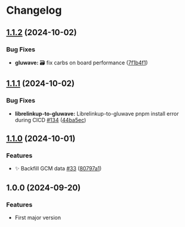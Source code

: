 # Changelog

## [1.1.2](https://github.com/Kalhama/Gluwave/compare/librelinkup-to-gluwave-v1.1.1...librelinkup-to-gluwave-v1.1.2) (2024-10-02)


### Bug Fixes

* **gluwave:** :card_file_box: fix carbs on board performance ([7f1b4f1](https://github.com/Kalhama/Gluwave/commit/7f1b4f1b12c040625d93599b0b0c088adc2b46a7))

## [1.1.1](https://github.com/Kalhama/Gluwave/compare/librelinkup-to-gluwave-v1.1.0...librelinkup-to-gluwave-v1.1.1) (2024-10-02)


### Bug Fixes

* **librelinkup-to-gluwave:** Librelinkup-to-gluwave pnpm install error during CICD [#134](https://github.com/Kalhama/Gluwave/issues/134) ([44ba5ec](https://github.com/Kalhama/Gluwave/commit/44ba5eccb4575749e57c55ccc2cc86e25cd69577))

## [1.1.0](https://github.com/Kalhama/Gluwave/compare/librelinkup-to-gluwave-v1.0.0...librelinkup-to-gluwave-v1.1.0) (2024-10-01)


### Features

* :sparkles: Backfill GCM data [#33](https://github.com/Kalhama/Gluwave/issues/33) ([80797a1](https://github.com/Kalhama/Gluwave/commit/80797a1c6dc484655c49544292066fcd67a95a27))

## 1.0.0 (2024-09-20)

### Features

- First major version
